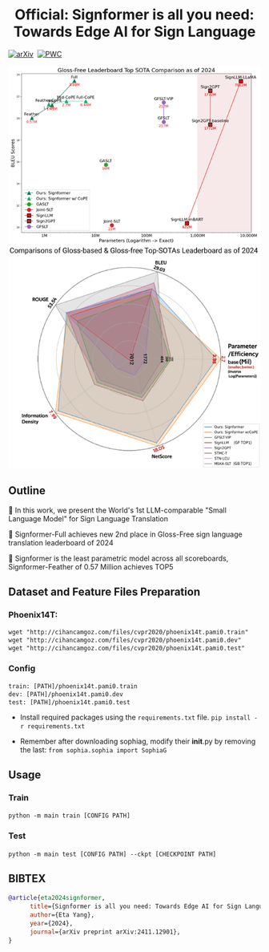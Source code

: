 <h1 align="center"> Official: Signformer is all you need: Towards Edge AI for Sign Language
</h1>

[![arXiv](https://img.shields.io/badge/arXiv%20paper-2410.06940-b31b1b.svg)](https://arxiv.org/abs/2411.12901v1)&nbsp;
[![PWC](https://img.shields.io/endpoint.svg?url=https://paperswithcode.com/badge/signformer-is-all-you-need-towards-edge-ai-1/gloss-free-sign-language-translation-on)](https://paperswithcode.com/sota/gloss-free-sign-language-translation-on?p=signformer-is-all-you-need-towards-edge-ai-1)

![scheme](radar.jpg)
## Outline

🚀 In this work, we present the World's 1st LLM-comparable "Small Language Model" for Sign Language Translation

🚀 Signformer-Full achieves new 2nd place in Gloss-Free sign language translation leaderboard of 2024

🥳 Signformer is the least parametric model across all scoreboards, Signformer-Feather of 0.57 Million achieves TOP5

 
## Dataset and Feature Files Preparation
### Phoenix14T:
    wget "http://cihancamgoz.com/files/cvpr2020/phoenix14t.pami0.train"
    wget "http://cihancamgoz.com/files/cvpr2020/phoenix14t.pami0.dev"
    wget "http://cihancamgoz.com/files/cvpr2020/phoenix14t.pami0.test"

### Config
    train: [PATH]/phoenix14t.pami0.train
    dev: [PATH]/phoenix14t.pami0.dev
    test: [PATH]/phoenix14t.pami0.test

* Install required packages using the `requirements.txt` file.
    `pip install -r requirements.txt`

* Remember after downloading sophiag, modify their __init__.py by removing the last:
`from sophia.sophia import SophiaG`

## Usage
### Train
  `python -m main train [CONFIG PATH]` 
### Test
  `python -m main test [CONFIG PATH] --ckpt [CHECKPOINT PATH]` 

## BIBTEX
```bibtex
@article{eta2024signformer,
      title={Signformer is all you need: Towards Edge AI for Sign Language}, 
      author={Eta Yang},
      year={2024},
      journal={arXiv preprint arXiv:2411.12901}, 
}
```
